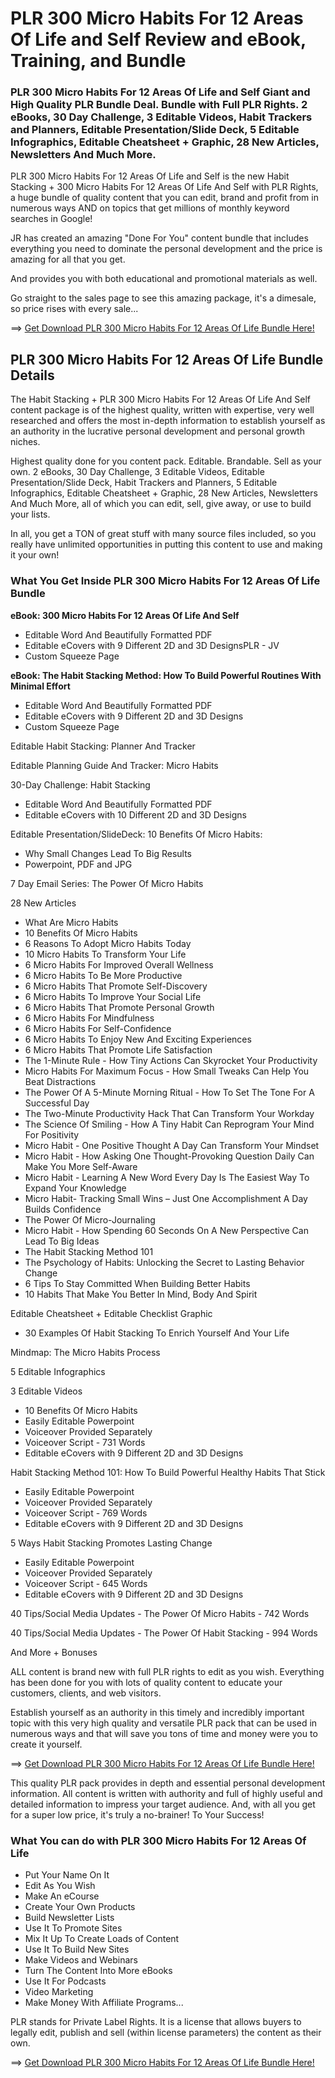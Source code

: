 # PLR 300 Micro Habits For 12 Areas Of Life and Self Review and eBook, Training, and Bundle

### PLR 300 Micro Habits For 12 Areas Of Life and Self Giant and High Quality PLR Bundle Deal. Bundle with Full PLR Rights. 2 eBooks, 30 Day Challenge, 3 Editable Videos, Habit Trackers and Planners, Editable Presentation/Slide Deck, 5 Editable Infographics, Editable Cheatsheet + Graphic, 28 New Articles, Newsletters And Much More.

PLR 300 Micro Habits For 12 Areas Of Life and Self is the new Habit Stacking + 300 Micro Habits For 12 Areas Of Life And Self with PLR Rights, a huge bundle of quality content that you can edit, brand and profit from in numerous ways AND on topics that get millions of monthly keyword searches in Google!

JR has created an amazing "Done For You" content bundle that includes everything you need to dominate the personal development and the price is amazing for all that you get.

And provides you with both educational and promotional materials as well. 

Go straight to the sales page to see this amazing package, it's a dimesale, so price rises with every sale...

==> [Get Download PLR 300 Micro Habits For 12 Areas Of Life Bundle Here!](https://warriorplus.com/o2/a/sbkb462/0)


## PLR 300 Micro Habits For 12 Areas Of Life Bundle Details

The Habit Stacking + PLR 300 Micro Habits For 12 Areas Of Life And Self content package is of the highest quality, written with expertise, very well researched and offers the most in-depth information to establish yourself as an authority in the lucrative personal development and personal growth niches.

Highest quality done for you content pack. Editable. Brandable. Sell as your own. 2 eBooks, 30 Day Challenge, 3 Editable Videos, Editable Presentation/Slide Deck, Habit Trackers and Planners, 5 Editable Infographics, Editable Cheatsheet + Graphic, 28 New Articles, Newsletters And Much More, all of which you can edit, sell, give away, or use to build your lists.

In all, you get a TON of great stuff with many source files included, so you really have unlimited opportunities in putting this content to use and making it your own!

### What You Get Inside PLR 300 Micro Habits For 12 Areas Of Life Bundle

**eBook: 300 Micro Habits For 12 Areas Of Life And Self**
- Editable Word And Beautifully Formatted PDF
- Editable eCovers with 9 Different 2D and 3D DesignsPLR - JV
- Custom Squeeze Page

**eBook: The Habit Stacking Method: How To Build Powerful Routines With Minimal Effort**
- Editable Word And Beautifully Formatted PDF
- Editable eCovers with 9 Different 2D and 3D Designs
- Custom Squeeze Page

Editable Habit Stacking: Planner And Tracker

Editable Planning Guide And Tracker: Micro Habits

30-Day Challenge: Habit Stacking
- Editable Word And Beautifully Formatted PDF
- Editable eCovers with 10 Different 2D and 3D Designs

Editable Presentation/SlideDeck: 10 Benefits Of Micro Habits:
- Why Small Changes Lead To Big Results
- Powerpoint, PDF and JPG

7 Day Email Series: The Power Of Micro Habits

28 New Articles
- What Are Micro Habits
- 10 Benefits Of Micro Habits
- 6 Reasons To Adopt Micro Habits Today
- 10 Micro Habits To Transform Your Life
- 6 Micro Habits For Improved Overall Wellness
- 6 Micro Habits To Be More Productive
- 6 Micro Habits That Promote Self-Discovery
- 6 Micro Habits To Improve Your Social Life
- 6 Micro Habits That Promote Personal Growth
- 6 Micro Habits For Mindfulness
- 6 Micro Habits For Self-Confidence
- 6 Micro Habits To Enjoy New And Exciting Experiences
- 6 Micro Habits That Promote Life Satisfaction
- The 1-Minute Rule - How Tiny Actions Can Skyrocket Your Productivity
- Micro Habits For Maximum Focus - How Small Tweaks Can Help You Beat Distractions
- The Power Of A 5-Minute Morning Ritual - How To Set The Tone For A Successful Day
- The Two-Minute Productivity Hack That Can Transform Your Workday
- The Science Of Smiling - How A Tiny Habit Can Reprogram Your Mind For Positivity
- Micro Habit - One Positive Thought A Day Can Transform Your Mindset
- Micro Habit - How Asking One Thought-Provoking Question Daily Can Make You More Self-Aware
- Micro Habit - Learning A New Word Every Day Is The Easiest Way To Expand Your Knowledge
- Micro Habit- Tracking Small Wins – Just One Accomplishment A Day Builds Confidence
- The Power Of Micro-Journaling
- Micro Habit - How Spending 60 Seconds On A New Perspective Can Lead To Big Ideas
- The Habit Stacking Method 101
- The Psychology of Habits: Unlocking the Secret to Lasting Behavior Change
- 6 Tips To Stay Committed When Building Better Habits
- 10 Habits That Make You Better In Mind, Body And Spirit

Editable Cheatsheet + Editable Checklist Graphic
- 30 Examples Of Habit Stacking To Enrich Yourself And Your Life

Mindmap: The Micro Habits Process

5 Editable Infographics

3 Editable Videos
- 10 Benefits Of Micro Habits
- Easily Editable Powerpoint
- Voiceover Provided Separately
- Voiceover Script - 731 Words
- Editable eCovers with 9 Different 2D and 3D Designs

Habit Stacking Method 101: How To Build Powerful Healthy Habits That Stick
- Easily Editable Powerpoint
- Voiceover Provided Separately
- Voiceover Script - 769 Words
- Editable eCovers with 9 Different 2D and 3D Designs

5 Ways Habit Stacking Promotes Lasting Change
- Easily Editable Powerpoint
- Voiceover Provided Separately
- Voiceover Script - 645 Words
- Editable eCovers with 9 Different 2D and 3D Designs

40 Tips/Social Media Updates - The Power Of Micro Habits - 742 Words

40 Tips/Social Media Updates - The Power Of Habit Stacking - 994 Words

And More + Bonuses

ALL content is brand new with full PLR rights to edit as you wish. Everything has been done for you with lots of quality content to educate your customers, clients, and web visitors.

Establish yourself as an authority in this timely and incredibly important topic with this very high quality and versatile PLR pack that can be used in numerous ways and that will save you tons of time and money were you to create it yourself.

==> [Get Download PLR 300 Micro Habits For 12 Areas Of Life Bundle Here!](https://warriorplus.com/o2/a/sbkb462/0)



This quality PLR pack provides in depth and essential personal development information. All content is written with authority and full of highly useful and detailed information to impress your target audience. And, with all you get for a super low price, it's truly a no-brainer! To Your Success! 

### What You can do with PLR 300 Micro Habits For 12 Areas Of Life

- Put Your Name On It 
- Edit As You Wish 
- Make An eCourse 
- Create Your Own Products
- Build Newsletter Lists 
- Use It To Promote Sites 
- Mix It Up To Create Loads of Content 
- Use It To Build New Sites 
- Make Videos and Webinars 
- Turn The Content Into More eBooks
- Use It For Podcasts 
- Video Marketing 
- Make Money With Affiliate Programs...

PLR stands for Private Label Rights. It is a license that allows buyers to
legally edit, publish and sell (within license parameters) the content as their own. 

==> [Get Download PLR 300 Micro Habits For 12 Areas Of Life Bundle Here!](https://warriorplus.com/o2/a/sbkb462/0)









